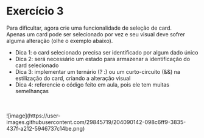 # Exercício 3

Para dificultar, agora crie uma funcionalidade de seleção de card.<br>
Apenas um card pode ser selecionado por vez e seu visual deve sofrer alguma alteração (olhe o exemplo abaixo).<br>
- Dica 1: o card selecionado precisa ser identificado por algum dado único
- Dica 2: será necessário um estado para armazenar a identificação do card selecionado
- Dica 3: implementar um ternário (? :) ou um curto-circuito (&&) na estilização do card, criando a alteração visual
- Dica 4: referencie o código feito em aula, pois ele tem muitas semelhanças
<br>
<br>
![image](https://user-images.githubusercontent.com/29845719/204090142-098c6ff9-3835-437f-a212-5946737c14be.png)
